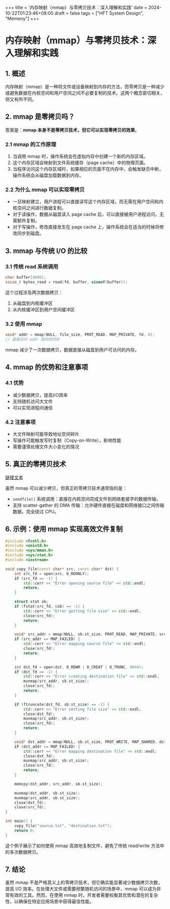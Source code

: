 +++
title = '内存映射（mmap）与零拷贝技术：深入理解和实践'
date = 2024-10-22T01:23:46+08:00
draft = false
tags = ["HFT System Design", "Memeoy"]
+++
# 内存映射（mmap）与零拷贝技术：深入理解和实践

## 1. 概述

内存映射（mmap）是一种将文件或设备映射到内存的方法，而零拷贝是一种减少或避免数据在内核空间和用户空间之间不必要复制的技术。这两个概念密切相关，但又有所不同。

## 2. mmap 是零拷贝吗？

答案是：**mmap 本身不是零拷贝技术，但它可以实现零拷贝的效果**。

### 2.1 mmap 的工作原理

1. 当调用 mmap 时，操作系统会在虚拟内存中创建一个新的内存区域。
2. 这个内存区域会映射到文件系统缓存（page cache）中的物理页面。
3. 当程序访问这个内存区域时，如果相应的页面不在内存中，会触发缺页中断，操作系统会从磁盘加载数据到内存。

### 2.2 为什么 mmap 可以实现零拷贝

- 一旦映射建立，用户进程可以直接读写这个内存区域，而无需在用户空间和内核空间之间进行数据复制。
- 对于读操作，数据从磁盘读入 page cache 后，可以直接被用户进程访问，无需额外复制。
- 对于写操作，修改直接发生在 page cache 上，操作系统会在适当的时候将修改同步到磁盘。

## 3. mmap 与传统 I/O 的比较

### 3.1 传统 read 系统调用

```cpp
char buffer[4096];
ssize_t bytes_read = read(fd, buffer, sizeof(buffer));
```

这个过程涉及两次数据拷贝：
1. 从磁盘到内核缓冲区
2. 从内核缓冲区到用户空间缓冲区

### 3.2 使用 mmap

```cpp
void* addr = mmap(NULL, file_size, PROT_READ, MAP_PRIVATE, fd, 0);
// 直接访问 addr 指向的内存
```

mmap 减少了一次数据拷贝，数据直接从磁盘到用户可访问的内存。

## 4. mmap 的优势和注意事项

### 4.1 优势
- 减少数据拷贝，提高I/O效率
- 支持随机访问大文件
- 可以实现进程间通信

### 4.2 注意事项
- 大文件映射可能导致地址空间碎片
- 写操作可能触发写时复制（Copy-on-Write），影响性能
- 需要谨慎处理文件大小变化的情况

## 5. 真正的零拷贝技术

[链接文本](https://xiaolincoding.com/os/8_network_system/zero_copy.html)

虽然 mmap 可以减少拷贝，但真正的零拷贝技术通常指的是：

- `sendfile()` 系统调用：直接在内核空间完成文件到网络套接字的数据传输。
- 支持 scatter-gather 的 DMA 传输：允许硬件直接在磁盘和网络接口之间传输数据，完全绕过 CPU。

## 6. 示例：使用 mmap 实现高效文件复制

```cpp
#include <fcntl.h>
#include <unistd.h>
#include <sys/mman.h>
#include <sys/stat.h>
#include <iostream>

void copy_file(const char* src, const char* dst) {
    int src_fd = open(src, O_RDONLY);
    if (src_fd == -1) {
        std::cerr << "Error opening source file" << std::endl;
        return;
    }

    struct stat sb;
    if (fstat(src_fd, &sb) == -1) {
        std::cerr << "Error getting file size" << std::endl;
        close(src_fd);
        return;
    }

    void* src_addr = mmap(NULL, sb.st_size, PROT_READ, MAP_PRIVATE, src_fd, 0);
    if (src_addr == MAP_FAILED) {
        std::cerr << "Error mapping source file" << std::endl;
        close(src_fd);
        return;
    }

    int dst_fd = open(dst, O_RDWR | O_CREAT | O_TRUNC, 0644);
    if (dst_fd == -1) {
        std::cerr << "Error creating destination file" << std::endl;
        munmap(src_addr, sb.st_size);
        close(src_fd);
        return;
    }

    if (ftruncate(dst_fd, sb.st_size) == -1) {
        std::cerr << "Error setting file size" << std::endl;
        close(dst_fd);
        munmap(src_addr, sb.st_size);
        close(src_fd);
        return;
    }

    void* dst_addr = mmap(NULL, sb.st_size, PROT_WRITE, MAP_SHARED, dst_fd, 0);
    if (dst_addr == MAP_FAILED) {
        std::cerr << "Error mapping destination file" << std::endl;
        close(dst_fd);
        munmap(src_addr, sb.st_size);
        close(src_fd);
        return;
    }

    memcpy(dst_addr, src_addr, sb.st_size);

    munmap(dst_addr, sb.st_size);
    munmap(src_addr, sb.st_size);
    close(dst_fd);
    close(src_fd);
}

int main() {
    copy_file("source.txt", "destination.txt");
    return 0;
}
```

这个例子展示了如何使用 mmap 高效地复制文件，避免了传统 read/write 方法中的多次数据拷贝。

## 7. 结论

虽然 mmap 不是严格意义上的零拷贝技术，但它确实能显著减少数据拷贝次数，提高 I/O 效率。在处理大文件或需要频繁随机访问的场景中，mmap 可以成为非常有效的工具。然而，在使用 mmap 时，开发者需要权衡其优势和潜在的复杂性，以确保在特定应用场景中获得最佳性能。